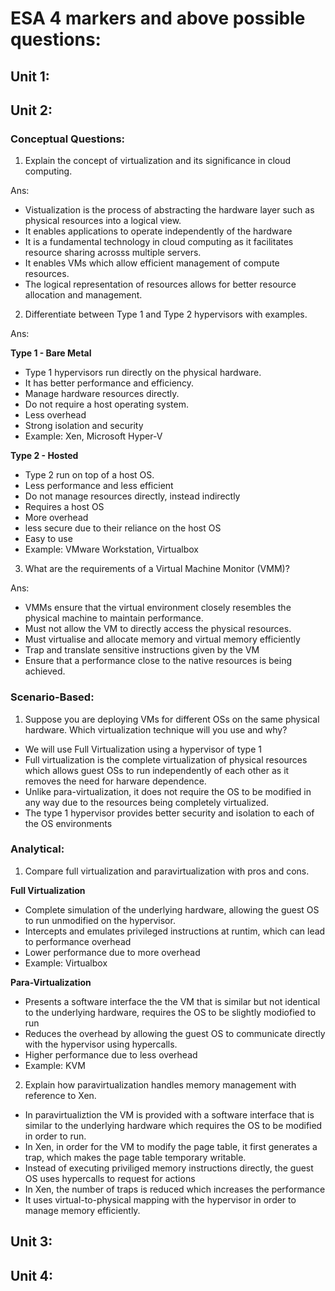 # ESA 4 markers and above possible questions:

## Unit 1:

## Unit 2:

### Conceptual Questions:

1) Explain the concept of virtualization and its significance in cloud computing.

Ans:

- Vistualization is the process of abstracting the hardware layer such as physical resources into a logical view.
- It enables applications to operate independently of the hardware
- It is a fundamental technology in cloud computing as it facilitates resource sharing acrosss multiple servers.
- It enables VMs which allow efficient management of compute resources.
- The logical representation of resources allows for better resource allocation and management.

2) Differentiate between Type 1 and Type 2 hypervisors with examples.

Ans:

**Type 1 - Bare Metal**

- Type 1 hypervisors run directly on the physical hardware.
- It has better performance and efficiency.
- Manage hardware resources directly.
- Do not require a host operating system.
- Less overhead
- Strong isolation and security
- Example: Xen, Microsoft Hyper-V

**Type 2 - Hosted**

- Type 2 run on top of a host OS.
- Less performance and less efficient
- Do not manage resources directly, instead indirectly
- Requires a host OS
- More overhead
- less secure due to their reliance on the host OS
- Easy to use
- Example: VMware Workstation, Virtualbox

3) What are the requirements of a Virtual Machine Monitor (VMM)?

Ans:

- VMMs ensure that the virtual environment closely resembles the physical machine to maintain performance.
- Must not allow the VM to directly access the physical resources.
- Must virtualise and allocate memory and virtual memory efficiently
- Trap and translate sensitive instructions given by the VM
- Ensure that a performance close to the native resources is being achieved.

### Scenario-Based:

1) Suppose you are deploying VMs for different OSs on the same physical hardware. Which virtualization technique will you use and why?

- We will use Full Virtualization using a hypervisor of type 1
- Full virtualization is the complete virtualization of physical resources which allows guest OSs to run independently of each other as it removes the need for harware dependence.
- Unlike para-virtualization, it does not require the OS to be modified in any way due to the resources being completely virtualized.
- The type 1 hypervisor provides better security and isolation to each of the OS environments

### Analytical:

1) Compare full virtualization and paravirtualization with pros and cons.

**Full Virtualization**

- Complete simulation of the underlying hardware, allowing the guest OS to run unmodified on the hypervisor.
- Intercepts and emulates privileged instructions at runtim, which can lead to performance overhead
- Lower performance due to more overhead
- Example: Virtualbox

**Para-Virtualization**

- Presents a software interface the the VM that is similar but not identical to the underlying hardware, requires the OS to be slightly modiofied to run
- Reduces the overhead by allowing the guest OS to communicate directly with the hypervisor using hypercalls.
- Higher performance due to less overhead
- Example: KVM

2) Explain how paravirtualization handles memory management with reference to Xen.

- In paravirtualiztion the VM is provided with a software interface that is similar to the underlying hardware which requires the OS to be modified in order to run.
- In Xen, in order for the VM to modify the page table, it first generates a trap, which makes the page table temporary writable.
- Instead of executing priviliged memory instructions directly, the guest OS uses hypercalls to request for actions
- In Xen, the number of traps is reduced which increases the performance
- It uses virtual-to-physical mapping with the hypervisor in order to manage memory efficiently.

## Unit 3:

## Unit 4:
